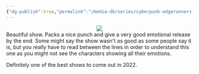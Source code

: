 ```yaml
---
{"dg-publish":true,"permalink":"/media-db/series/cyberpunk-edgerunners-2022/","title":"Cyberpunk: Edgerunners","tags":["mediaDB/tv/movie"]}
---
```


<center><img src="https://cdn.myanimelist.net/images/anime/1818/126435.jpg"></center>
Beautiful show. Packs a nice punch and give a very good emotional release by the end.
Some might say the show wasn't as good as some people say it is, but you really have to read between the lines in order to understand this one as you might not see the characters showing all their emotions.

Definitely one of the best shows to come out in 2022.
